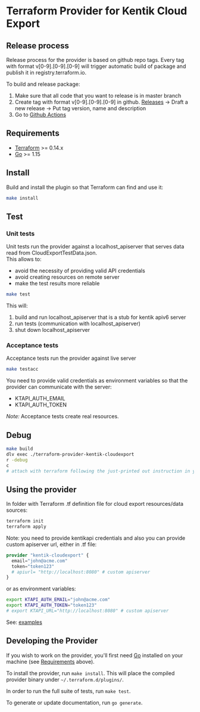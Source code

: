 # Terraform Provider for Kentik Cloud Export

## Release process

Release process for the provider is based on github repo tags. Every tag with format v[0-9].[0-9].[0-9] will trigger automatic build of package and publish it in registry.terraform.io.

To build and release package:
1. Make sure that all code that you want to release is in master branch
1. Create tag with format v[0-9].[0-9].[0-9] in github. [Releases](https://github.com/kentik/terraform-provider-kentik-cloudexport/releases) -> Draft a new release -> Put tag version, name and description
1. Go to [Github Actions](https://github.com/kentik/terraform-provider-kentik-cloudexport/actions)

## Requirements

- [Terraform](https://www.terraform.io/downloads.html) >= 0.14.x
- [Go](https://golang.org/doc/install) >= 1.15

## Install

Build and install the plugin so that Terraform can find and use it:

```bash
make install
```

## Test

### Unit tests

Unit tests run the provider against a localhost_apiserver that serves data read from CloudExportTestData.json.  
This allows to:
- avoid the necessity of providing valid API credentials
- avoid creating resources on remote server
- make the test results more reliable

```bash
make test
```

This will:
1. build and run localhost_apiserver that is a stub for kentik apiv6 server
1. run tests (communication with localhost_apiserver)
1. shut down localhost_apiserver


### Acceptance tests

Acceptance tests run the provider against live server

```bash
make testacc
```

You need to provide valid credentials as environment variables so that the provider can communicate with the server:
- KTAPI_AUTH_EMAIL
- KTAPI_AUTH_TOKEN

*Note:* Acceptance tests create real resources.

## Debug

```bash
make build
dlv exec ./terraform-provider-kentik-cloudexport
r -debug
c
# attach with terraform following the just-printed out instruction in your terminal
```

## Using the provider

In folder with Terraform .tf definition file for cloud export resources/data sources:

```bash
terraform init
terraform apply
```

Note: you need to provide kentikapi credentials and also you can provide custom apiserver url, either in .tf file:
```terraform
provider "kentik-cloudexport" {
  email="john@acme.com"
  token="token123"
  # apiurl= "http://localhost:8080" # custom apiserver
}
```

or as environment variables:

```bash
export KTAPI_AUTH_EMAIL="john@acme.com"
export KTAPI_AUTH_TOKEN="token123"
# export KTAPI_URL="http://localhost:8080" # custom apiserver
```

See: [examples](./examples/)  

## Developing the Provider

If you wish to work on the provider, you'll first need [Go](http://www.golang.org) installed on your machine (see [Requirements](#requirements) above).

To install the provider, run `make install`. This will place the compiled provider binary under `~/.terraform.d/plugins/`.

In order to run the full suite of tests, run `make test`.

To generate or update documentation, run `go generate`.
